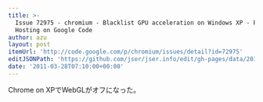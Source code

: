 ```yaml
---
title: >-
  Issue 72975 - chromium - Blacklist GPU acceleration on Windows XP - Project
  Hosting on Google Code
author: azu
layout: post
itemUrl: 'http://code.google.com/p/chromium/issues/detail?id=72975'
editJSONPath: 'https://github.com/jser/jser.info/edit/gh-pages/data/2011/03/index.json'
date: '2011-03-28T07:10:00+00:00'
---
```

Chrome on XPでWebGLがオフになった。
